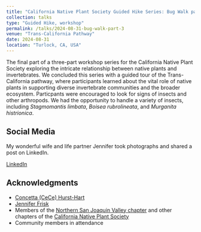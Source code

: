 ```yaml
---
title: "California Native Plant Society Guided Hike Series: Bug Walk part 3"
collection: talks
type: "Guided Hike, workshop"
permalink: /talks/2024-08-31-bug-walk-part-3
venue: "Trans-California Pathway"
date: 2024-08-31
location: "Turlock, CA, USA"
---
```


The final part of a three-part workshop series for the California Native Plant Society exploring the intricate relationship between native plants and invertebrates. We concluded this series with a guided tour of the Trans-California pathway, where participants learned about the vital role of native plants in supporting diverse invertebrate communities and the broader ecosystem. Particpants were encouraged to look for signs of insects and other arthropods. We had the opportunity to handle a variety of insects, including *Stagmomantis limbata*, *Boisea rubrolineata*, and *Murganita histrionica*. 

## Social Media
My wonderful wife and life partner Jennifer took photographs and shared a post on LinkedIn.

<a href="https://www.linkedin.com/posts/jennifer-mm-frisk_to-continue-bragging-about-my-bestie-august-activity-7235727415614791680-JEDS"><i class="fab fa-fw fa-linkedin" aria-hidden="true"></i>LinkedIn</a>

## Acknowledgments
* [Concetta (CeCe) Hurst-Hart](https://www.linkedin.com/in/ecologynerd/)
* [Jennifer Frisk](https://www.linkedin.com/in/jennifer-mm-frisk/)
* Members of the [Northern San Joaquin Valley chapter](https://chapters.cnps.org/nsj/) and other chapters of the [California Native Plant Society](https://www.cnps.org/)
* Community members in attendance
